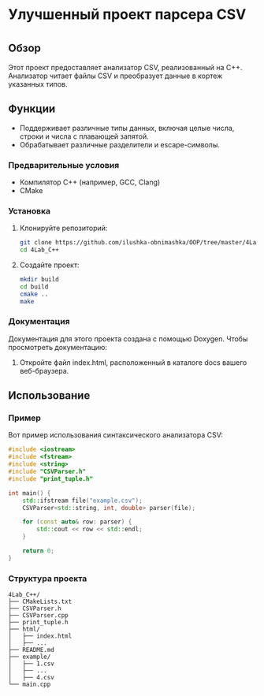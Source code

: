 # Улучшенный проект парсера CSV

# 

## Обзор

Этот проект предоставляет анализатор CSV, реализованный на C++. Анализатор читает файлы CSV и преобразует данные в кортеж указанных типов.

## Функции

- Поддерживает различные типы данных, включая целые числа, строки и числа с плавающей запятой.
- Обрабатывает различные разделители и escape-символы.

### Предварительные условия

- Компилятор C++ (например, GCC, Clang)
- CMake

### Установка

1. Клонируйте репозиторий:
    ```sh
    git clone https://github.com/ilushka-obnimashka/OOP/tree/master/4Lab_C++
    cd 4Lab_C++
    ```

2. Создайте проект:
    ```sh
    mkdir build
    cd build
    cmake ..
    make
    ```

### Документация

Документация для этого проекта создана с помощью Doxygen. Чтобы просмотреть документацию:

1. Откройте файл index.html, расположенный в каталоге docs вашего веб-браузера.

## Использование

### Пример

Вот пример использования синтаксического анализатора CSV:

```cpp
#include <iostream>
#include <fstream>
#include <string>
#include "CSVParser.h"
#include "print_tuple.h"

int main() {
    std::ifstream file("example.csv");
    CSVParser<std::string, int, double> parser(file);

    for (const auto& row: parser) {
        std::cout << row << std::endl;
    }

    return 0;
}

```
### Cтруктура проекта

```
4Lab_C++/
├── CMakeLists.txt
├── CSVParser.h
├── CSVParser.cpp
├── print_tuple.h
├── html/
│   ├── index.html
│   ├── ...
├── README.md
├── example/
│   ├── 1.csv
│   ├── ...
│   ├── 4.csv
└── main.cpp
